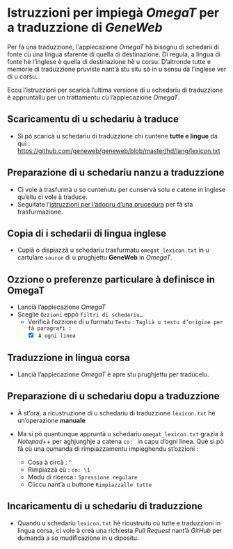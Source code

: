 # Istruzzioni per impiegà _OmegaT_ per a traduzzione di _GeneWeb_

Per fà una traduzzione, l'appiecazione _OmegaT_ hà bisognu di schedarii di fonte cù una lingua sfarente di quella di destinazione. Di regula, a lingua di fonte hè l’inglese è quella di destinazione hè u corsu. D’altronde tutte e memorie di traduzzione pruviste nant’à stu situ sò in u sensu da l’inglese ver di u corsu.

Eccu l’istruzzioni per scaricà l’ultima versione di u schedariu di traduzzione è appruntallu per un trattamentu cù l’appiecazione _OmegaT_.

## Scaricamentu di u schedariu à traduce

- Si pò scaricà u schedariu di traduzzione chì cuntene __tutte e lingue__ da quì :  
  https://github.com/geneweb/geneweb/blob/master/hd/lang/lexicon.txt

## Preparazione di u schedariu nanzu a traduzzione

- Ci vole à trasfurmà u so cuntenutu per cunservà solu e catene in inglese qu’ellu ci vole à traduce.
- Seguitate l’[istruzzioni per l’adopru d’una prucedura](Cunversione.md) per fà sta trasfurmazione.

## Copia di i schedarii di lingua inglese

- Cupià o dispiazzà u schedariu trasfurmatu `omegat_lexicon.txt` in u cartulare `source` di u prughjettu __GeneWeb__ in _OmegaT_.

## Ozzione o preferenze particulare à definisce in OmegaT

- Lancià l’appiecazione _OmegaT_
- Sceglie `Ozzioni` eppò `Filtri di schedariu…`
  - Verificà l’ozzione di u furmatu `Testu` : 
          `Taglià u testu d’origine per fà paragrafi :`  
    - [x] `À ogni linea`

## Traduzzione in lingua corsa

- Lancià l’appiecazione _OmegaT_ è apre stu prughjettu per traducelu.

## Preparazione di u schedariu dopu a traduzzione

- À st’ora, a ricustruzione di u schedariu di traduzzione `lexicon.txt` hè un’operazione __manuale__

- Ma si pò quantunque appruntà u schedariu `omegat_lexicon.txt` grazia à _Notepad++_ per aghjunghje a catena `co: ` in capu d’ogni linea. Què si pò fà cù una cumanda di rimpiazzamentu impieghendu st’ozzioni :
  - Cosa à circà : `^`
  - Rimpiazzà cù : `co: \1`
  - Modu di ricerca : `Spressione regulare`
  - Cliccu nant’à u buttone `Rimpiazzalle tutte`

## Incaricamentu di u schedariu di traduzzione

- Quandu u schedariu `lexicon.txt` hè ricustruitu cù tutte e traduzzioni in lingua corsa, ci vole à creà una richiesta _Pull Request_ nant’à _GitHub_ per dumandà a so mudificazione in u dipositu.
